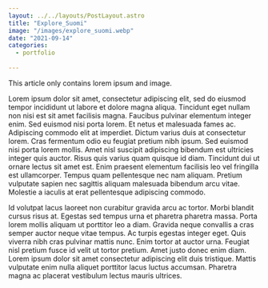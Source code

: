 ```yaml
---
layout: ../../layouts/PostLayout.astro
title: "Explore_Suomi"
image: "/images/explore_suomi.webp"
date: "2021-09-14"
categories:
  - portfolio
  
---
```


This article only contains lorem ipsum and image.

Lorem ipsum dolor sit amet, consectetur adipiscing elit, sed do eiusmod tempor incididunt ut labore et dolore magna aliqua. Tincidunt eget nullam non nisi est sit amet facilisis magna. Faucibus pulvinar elementum integer enim. Sed euismod nisi porta lorem. Et netus et malesuada fames ac. Adipiscing commodo elit at imperdiet. Dictum varius duis at consectetur lorem. Cras fermentum odio eu feugiat pretium nibh ipsum. Sed euismod nisi porta lorem mollis. Amet nisl suscipit adipiscing bibendum est ultricies integer quis auctor. Risus quis varius quam quisque id diam. Tincidunt dui ut ornare lectus sit amet est. Enim praesent elementum facilisis leo vel fringilla est ullamcorper. Tempus quam pellentesque nec nam aliquam. Pretium vulputate sapien nec sagittis aliquam malesuada bibendum arcu vitae. Molestie a iaculis at erat pellentesque adipiscing commodo.

Id volutpat lacus laoreet non curabitur gravida arcu ac tortor. Morbi blandit cursus risus at. Egestas sed tempus urna et pharetra pharetra massa. Porta lorem mollis aliquam ut porttitor leo a diam. Gravida neque convallis a cras semper auctor neque vitae tempus. Ac turpis egestas integer eget. Quis viverra nibh cras pulvinar mattis nunc. Enim tortor at auctor urna. Feugiat nisl pretium fusce id velit ut tortor pretium. Amet justo donec enim diam. Lorem ipsum dolor sit amet consectetur adipiscing elit duis tristique. Mattis vulputate enim nulla aliquet porttitor lacus luctus accumsan. Pharetra magna ac placerat vestibulum lectus mauris ultrices.
